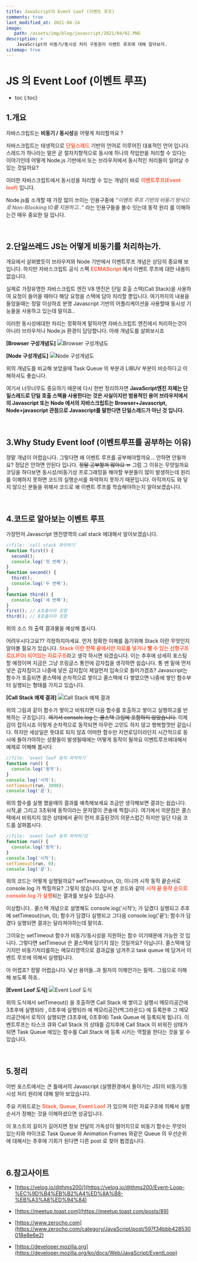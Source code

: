 ```yaml
---
title: JavaScript의 Event Loof (이벤트 루프)
comments: true
last_modified_at: 2021-04-24
image: 
   path: /assets/img/blog/javascript/2021/04/02.PNG
description: >
    JavaScript의 비동기/동시성 처리 구동원리 이벤트 루프에 대해 알아보자.
sitemap: true
---
```


# JS 의 Event Loof (이벤트 루프)

* toc
{:toc}


## 1.개요
자바스크립트는 **비동기 / 동시성**을 어떻게 처리할까요 ? 

자바스크립트는 태생적으로 <strong style="color:tomato">단일스레드</strong> 기반의 언어로 이루어진 대표적인 언어 입니다.  스레드가 하나라는 말은 곧 절자치향적으로 동시에 하나의 작업만을 처리할 수 있다는 이야기인데 어떻게 Node.js 기반에서 또는 브라우저에서 동시적인 처리들이 일어날 수 있는 것일까요?

이러한 자바스크립트에서 동시성을 처리할 수 있는 개념이 바로 <strong style="color:tomato">이벤트루프(Event loof)</strong> 입니다.


Node.js를 소개할 때 가장 많이 쓰이는 인용구중에 _<strong style="color:gray">"이벤트 루프 기반의 비동기 방식으로 Non-Blocking IO를 지원하고.."</strong>_ 라는 인용구들을 볼수 잇는데 동작 원리 를 이해하는건 매우 중요한 일 입니다. 

<br />

## 2.단일쓰레드 JS는 어떻게 비동기를 처리하는가.
개요에서 살펴봤듯이 브라우저와 Node 기반에서 이벤트루프 개념은 상당히 중요해 보입니다. 하지만 자바스크립트 공식 스펙 <strong style="color:tomato">ECMAScript</strong> 에서 이벤트 루프에 대한 내용이 없습니다. 

실제로 가장유명한 자바스크립트 엔진 V8 엔진은 단일 호출 스택(Call Stack)을 사용하여 요청이 들어올 때마다 해당 요청을 스택에 담아 처리할 뿐입니다. 여기까지의 내용을 들었을때는 정말 이상하죠 분명 Javascript 기반의 어플리케이션을 사용할때 동시성 기능들을 사용하고 있는데 말이죠.. 

이러한 동시성에대한 처리는 정확하게 말하자면 자바스크립트 엔진에서 처리하는것이 아니라 브라우저나 Node.js 환경이 담당합니다. 아래 개념도를 살펴보시죠

**[Browser 구성개념도]**
![Browser 구성개념도](/assets/img/blog/javascript/2021/04/01.PNG "Browser 구성개념도")

**[Node 구성개념도]**
![Node 구성개념도](/assets/img/blog/javascript/2021/04/02.PNG "Node 구성개념도")

위의 개념도를 비교해 보았을때 Task Queue 의 부분과 LIBUV 부분이 비슷하다고 이해하셔도 좋습니다. 

여기서 너무너무도 중요하기 때문에 다시 한번 정리하자면 **JavaScript엔진 자체는 단일스레드로 단일 호출 스택을 사용한다는 것은 사실이지만 범용적인 용어 브라우저에서의 Javascript 또는 Node 에서의 자바스크립트는 Browser+Javascript, Node+javascript 관점으로 Javascript를 말한다면 단일스레드가 아닌 것 입니다.**

<br />

## 3.Why Study Event loof (이벤트루프를 공부하는 이유)
정말 개념이 어렵습니다. 그렇다면 왜 이벤트 루프를 공부해야할까요... 안하면 안될까요? 정답은 안하면 안된다 입니다. ~~정말 공부할꺼 많아요 ㅠ~~ 그럼 그 이유는 무엇일까요 코딩을 하다보면 동시성/비동기성 프로그래밍을 해야할 부분들이 많이 발생하는데 원리를 이해하지 못하면 코드의 실행순서를 파악하지 못하기 때문입니다. 
아직까지도 와 닿지 않으신 분들을 위해서 코드로 왜 이벤트 루프를 학습해야하는지 알아보겠습니다. 

<br />

## 4.코드로 알아보는 이벤트 루프
가장먼저 Javascript 엔진영역의 call stack 에대해서 알아보겠습니다.

~~~js
//file: `call stack 파악하기`
function first() {
  second();
  console.log('첫 번째');
}
function second() {
  third();
  console.log('두 번째');
}
function third() {
  console.log('세 번째');
}
first(); // A호출이라 칭함
third(); // B호출이라 칭함
~~~

위의 소스 의 출력 결과물을 예상해 봅시다. 

어려우시다고요?? 걱정하지마세요.
먼저 정확한 이해를 돕기위해 Stack 이란 무엇인지 알아볼 필요가 있습니다. 
<strong style="color:tomato">Stack 이란 한쪽 끝에서만 자료를 넣거나 뺄 수 있는 선형구조로(LIFO) 되어있는 자료구조</strong>라고 생각 하시면 되겠습니다. 이는 추후에 상세히 포스팅할 예정이며 지금은 그냥 프링글스 통안에 감자칩을 생각하면 쉽습니다. 통 맨 밑에 먼저 넣은 감자칩이고 나중에 넣은 감자칩이 제일먼저 입속으로 들어가겠죠? Javascript는 함수가 호출되면 콜스택에 순차적으로 쌓이고 콜스택에 다 쌓였으면 나중에 쌓인 함수부터 실행되는 형태를 가지고 있습니다.


**[Call Stack 예제 결과]**
![Call Stack 예제 결과](/assets/img/blog/javascript/2021/04/03.PNG "Call Stack 예제 결과")

위의 그림과 같이 함수가 쌓이고 비워지면 다음 함수를 호출하고 쌓이고 실행하고를 반복하는 구조입니다. ~~여기서 console.log 는 콜스택 그림에 포함하지 않았습니다.~~
이제 감이 잡히시죠 이렇게 순차적으로 동작되면 아무런 고민도 하지 않고 행복할껏만 같습니다.
하지만 세상일은 뜻대로 되지 않죠 어떠한 함수만 지연로딩이라던지 시간적으로 동시에 돌아가야하는 상황들이 발생될때에는 어떻게 동작이 될까요 이벤트루프에대해서 예제로 이해해 봅시다.

~~~js
//file: `event loof 동작 파악하기`
function run() {
  console.log('동작');
}
console.log('시작');
setTimeout(run, 3000);
console.log('끝');
~~~

위의 함수를 실행 했을때의 결과를 예측해보세요 조금만 생각해보면 결과는 쉽습니다. 
시작,끝 그리고 3초뒤에 동작이라는 문자열이 콘솔에 찍힙니다. 여기에서 의문점은 콜스택에서 비워지지 않은 상태에서 끝이 먼저 호출된것이 의문스럽긴 하지만 일단 다음 코드를 살펴봅시다. 


~~~js
//file: `event loof 동작 파악하기2`
function run() {
  console.log('동작');
}
console.log('시작');
setTimeout(run, 0);
console.log('끝');
~~~

위의 코드는 어떻게 실행될까요? setTimeout(run, 0); 이니까 시작 동작 끝순서로 console.log 가 찍힐까요? 그렇지 않습니다. 앞서 본 코드와 같이 <strong style="color:tomato">시작 끝 동작 순으로 console.log 가 실행</strong>되는 결과를 보실수 있습니다. 

이상합니다.. 콜스택 개념으로 설명해도 console.log('시작'); 가 담겼다 실행되고 추후에 setTimeout(run, 0); 함수가 담겼다 실행되고 그다음 console.log('끝'); 함수가 담겼다 실행되면 결과는 달라져야하는데 말이죠.

그이유는 setTimeout 함수가 비동기/동시성을 지원하는 함수 이기때문에 가능한 것 입니다. 그렇다면 setTimeout 은 콜스택에 담기지 않는 것일까요? 아닙니다. 콜스택에 담기지만 비동기처리를하는 메모리영역으로 결과값을 넘겨주고 task queue 에 담겨서 이벤트 루프에 의해서 실행됩니다. 

아 어렵죠? 정말 어렵습니다. 낯선 용어들..과 필자의 이해안가는 필력.. 그림으로 이해해 보도록 하죠..


**[Event Loof 도식]**
![Event Loof 도식](/assets/img/blog/javascript/2021/04/04.PNG "Event Loof 도식")

위의 도식에서 setTimeout() 을 호출하면 Call Stack 에 쌓이고 실행시 메모리공간에 3초후에 실행되라 , 0초후에 실행되라 에 메모리공간(백그라운드) 에 등록한후 그 메모리공간에서 로직이 실행되면  (3초후에, 0초후에) Task Queue 에 등록되게 됩니다.
이벤트루프는 타스크 큐와 Call Stack 의 상태를 감지후에 Call Stack 이 비워진 상태가 되면 Task Queue 에있는 함수를 Call Stack 에 등록 시키는 역할을 한다는 것을 알 수 있습니다. 

<br />

## 5.정리 
이번 포스트에서는 큰 틀에서의 Javascript (실행환경에서 돌아가는 JS)의 비동기/동시성 처리 원리에 대해 알아 보았습니다. 

주요 키워드로는 <strong style="color:tomato">Stack, Queue, Event Loof</strong> 가 있으며 이런 자료구조에 의해서 실행 순서가 정해는 것을 이해하셨으면 성공입니다. 

이 포스트의 길이가 길어지면 정보 전달의 가독성이 떨어지므로 비동기 함수는 무엇이 있는지와 마이크로 Task Queue 와 Animation Frames 와같은 Queue 의 우선순위에 대해서는 추후에 기회가 된다면 다른 post 로 찾아 뵙겠습니다.

<br />

## 6.참고사이트
- [https://velog.io/@thms200/](https://velog.io/@thms200/Event-Loop-%EC%9D%B4%EB%B2%A4%ED%8A%B8-%EB%A3%A8%ED%94%84)

- [https://meetup.toast.com](https://meetup.toast.com/posts/89)
- [https://www.zerocho.com](https://www.zerocho.com/category/JavaScript/post/597f34bbb428530018e8e6e2)
- [https://developer.mozilla.org](https://developer.mozilla.org/ko/docs/Web/JavaScript/EventLoop)
